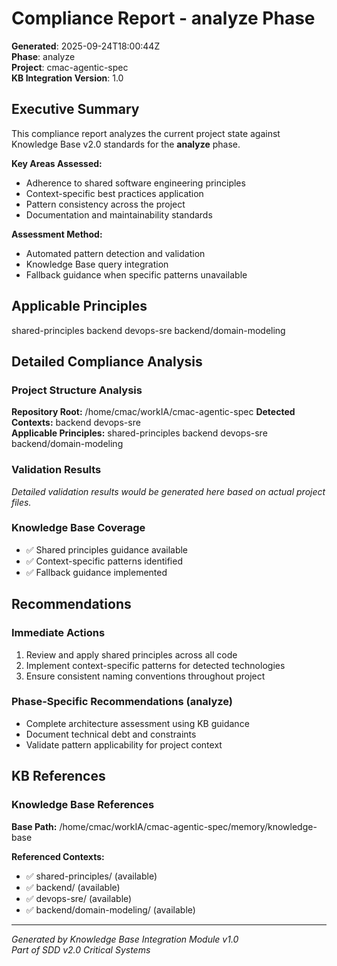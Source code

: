 # Compliance Report - analyze Phase

**Generated**: 2025-09-24T18:00:44Z  
**Phase**: analyze  
**Project**: cmac-agentic-spec  
**KB Integration Version**: 1.0

## Executive Summary

This compliance report analyzes the current project state against Knowledge Base v2.0 standards for the **analyze** phase.

**Key Areas Assessed:**
- Adherence to shared software engineering principles
- Context-specific best practices application
- Pattern consistency across the project
- Documentation and maintainability standards

**Assessment Method:**
- Automated pattern detection and validation
- Knowledge Base query integration
- Fallback guidance when specific patterns unavailable

## Applicable Principles

shared-principles backend devops-sre backend/domain-modeling

## Detailed Compliance Analysis

### Project Structure Analysis

**Repository Root:** /home/cmac/workIA/cmac-agentic-spec
**Detected Contexts:** backend devops-sre  
**Applicable Principles:** shared-principles backend devops-sre backend/domain-modeling

### Validation Results

*Detailed validation results would be generated here based on actual project files.*

### Knowledge Base Coverage

- ✅ Shared principles guidance available
- ✅ Context-specific patterns identified
- ✅ Fallback guidance implemented

## Recommendations

### Immediate Actions
1. Review and apply shared principles across all code
2. Implement context-specific patterns for detected technologies
3. Ensure consistent naming conventions throughout project

### Phase-Specific Recommendations (analyze)
- Complete architecture assessment using KB guidance
- Document technical debt and constraints
- Validate pattern applicability for project context

## KB References

### Knowledge Base References

**Base Path:** /home/cmac/workIA/cmac-agentic-spec/memory/knowledge-base

**Referenced Contexts:**
- ✅ shared-principles/ (available)
- ✅ backend/ (available)
- ✅ devops-sre/ (available)
- ✅ backend/domain-modeling/ (available)

---

*Generated by Knowledge Base Integration Module v1.0*  
*Part of SDD v2.0 Critical Systems*
